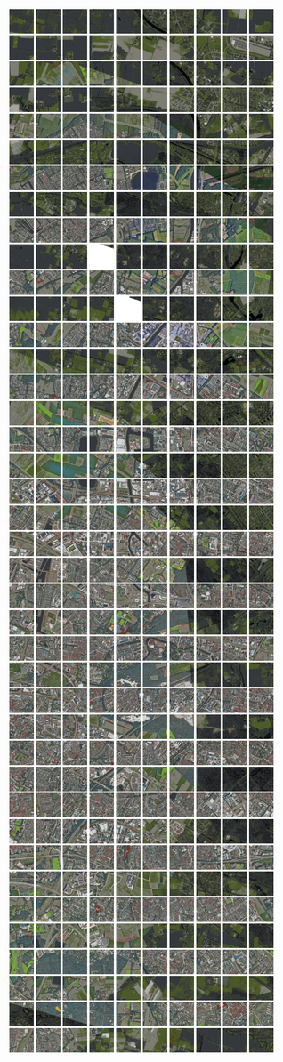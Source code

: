 <html>
<div>
<img src="https://github.com/HakkaTjakka/NL_TILE_MAP/blob/main/18/611/-1037/r.6110.-10370.png" height="44" width="44">
<img src="https://github.com/HakkaTjakka/NL_TILE_MAP/blob/main/18/611/-1037/r.6111.-10370.png" height="44" width="44">
<img src="https://github.com/HakkaTjakka/NL_TILE_MAP/blob/main/18/611/-1037/r.6112.-10370.png" height="44" width="44">
<img src="https://github.com/HakkaTjakka/NL_TILE_MAP/blob/main/18/611/-1037/r.6113.-10370.png" height="44" width="44">
<img src="https://github.com/HakkaTjakka/NL_TILE_MAP/blob/main/18/611/-1037/r.6114.-10370.png" height="44" width="44">
<img src="https://github.com/HakkaTjakka/NL_TILE_MAP/blob/main/18/611/-1037/r.6115.-10370.png" height="44" width="44">
<img src="https://github.com/HakkaTjakka/NL_TILE_MAP/blob/main/18/611/-1037/r.6116.-10370.png" height="44" width="44">
<img src="https://github.com/HakkaTjakka/NL_TILE_MAP/blob/main/18/611/-1037/r.6117.-10370.png" height="44" width="44">
<img src="https://github.com/HakkaTjakka/NL_TILE_MAP/blob/main/18/611/-1037/r.6118.-10370.png" height="44" width="44">
<img src="https://github.com/HakkaTjakka/NL_TILE_MAP/blob/main/18/611/-1037/r.6119.-10370.png" height="44" width="44">
<img src="https://github.com/HakkaTjakka/NL_TILE_MAP/blob/main/18/612/-1037/r.6120.-10370.png" height="44" width="44">
<img src="https://github.com/HakkaTjakka/NL_TILE_MAP/blob/main/18/612/-1037/r.6121.-10370.png" height="44" width="44">
<img src="https://github.com/HakkaTjakka/NL_TILE_MAP/blob/main/18/612/-1037/r.6122.-10370.png" height="44" width="44">
<img src="https://github.com/HakkaTjakka/NL_TILE_MAP/blob/main/18/612/-1037/r.6123.-10370.png" height="44" width="44">
<img src="https://github.com/HakkaTjakka/NL_TILE_MAP/blob/main/18/612/-1037/r.6124.-10370.png" height="44" width="44">
<img src="https://github.com/HakkaTjakka/NL_TILE_MAP/blob/main/18/612/-1037/r.6125.-10370.png" height="44" width="44">
<img src="https://github.com/HakkaTjakka/NL_TILE_MAP/blob/main/18/612/-1037/r.6126.-10370.png" height="44" width="44">
<img src="https://github.com/HakkaTjakka/NL_TILE_MAP/blob/main/18/612/-1037/r.6127.-10370.png" height="44" width="44">
<img src="https://github.com/HakkaTjakka/NL_TILE_MAP/blob/main/18/612/-1037/r.6128.-10370.png" height="44" width="44">
<img src="https://github.com/HakkaTjakka/NL_TILE_MAP/blob/main/18/612/-1037/r.6129.-10370.png" height="44" width="44">
<br>
<img src="https://github.com/HakkaTjakka/NL_TILE_MAP/blob/main/18/611/-1037/r.6110.-10369.png" height="44" width="44">
<img src="https://github.com/HakkaTjakka/NL_TILE_MAP/blob/main/18/611/-1037/r.6111.-10369.png" height="44" width="44">
<img src="https://github.com/HakkaTjakka/NL_TILE_MAP/blob/main/18/611/-1037/r.6112.-10369.png" height="44" width="44">
<img src="https://github.com/HakkaTjakka/NL_TILE_MAP/blob/main/18/611/-1037/r.6113.-10369.png" height="44" width="44">
<img src="https://github.com/HakkaTjakka/NL_TILE_MAP/blob/main/18/611/-1037/r.6114.-10369.png" height="44" width="44">
<img src="https://github.com/HakkaTjakka/NL_TILE_MAP/blob/main/18/611/-1037/r.6115.-10369.png" height="44" width="44">
<img src="https://github.com/HakkaTjakka/NL_TILE_MAP/blob/main/18/611/-1037/r.6116.-10369.png" height="44" width="44">
<img src="https://github.com/HakkaTjakka/NL_TILE_MAP/blob/main/18/611/-1037/r.6117.-10369.png" height="44" width="44">
<img src="https://github.com/HakkaTjakka/NL_TILE_MAP/blob/main/18/611/-1037/r.6118.-10369.png" height="44" width="44">
<img src="https://github.com/HakkaTjakka/NL_TILE_MAP/blob/main/18/611/-1037/r.6119.-10369.png" height="44" width="44">
<img src="https://github.com/HakkaTjakka/NL_TILE_MAP/blob/main/18/612/-1037/r.6120.-10369.png" height="44" width="44">
<img src="https://github.com/HakkaTjakka/NL_TILE_MAP/blob/main/18/612/-1037/r.6121.-10369.png" height="44" width="44">
<img src="https://github.com/HakkaTjakka/NL_TILE_MAP/blob/main/18/612/-1037/r.6122.-10369.png" height="44" width="44">
<img src="https://github.com/HakkaTjakka/NL_TILE_MAP/blob/main/18/612/-1037/r.6123.-10369.png" height="44" width="44">
<img src="https://github.com/HakkaTjakka/NL_TILE_MAP/blob/main/18/612/-1037/r.6124.-10369.png" height="44" width="44">
<img src="https://github.com/HakkaTjakka/NL_TILE_MAP/blob/main/18/612/-1037/r.6125.-10369.png" height="44" width="44">
<img src="https://github.com/HakkaTjakka/NL_TILE_MAP/blob/main/18/612/-1037/r.6126.-10369.png" height="44" width="44">
<img src="https://github.com/HakkaTjakka/NL_TILE_MAP/blob/main/18/612/-1037/r.6127.-10369.png" height="44" width="44">
<img src="https://github.com/HakkaTjakka/NL_TILE_MAP/blob/main/18/612/-1037/r.6128.-10369.png" height="44" width="44">
<img src="https://github.com/HakkaTjakka/NL_TILE_MAP/blob/main/18/612/-1037/r.6129.-10369.png" height="44" width="44">
<br>
<img src="https://github.com/HakkaTjakka/NL_TILE_MAP/blob/main/18/611/-1037/r.6110.-10368.png" height="44" width="44">
<img src="https://github.com/HakkaTjakka/NL_TILE_MAP/blob/main/18/611/-1037/r.6111.-10368.png" height="44" width="44">
<img src="https://github.com/HakkaTjakka/NL_TILE_MAP/blob/main/18/611/-1037/r.6112.-10368.png" height="44" width="44">
<img src="https://github.com/HakkaTjakka/NL_TILE_MAP/blob/main/18/611/-1037/r.6113.-10368.png" height="44" width="44">
<img src="https://github.com/HakkaTjakka/NL_TILE_MAP/blob/main/18/611/-1037/r.6114.-10368.png" height="44" width="44">
<img src="https://github.com/HakkaTjakka/NL_TILE_MAP/blob/main/18/611/-1037/r.6115.-10368.png" height="44" width="44">
<img src="https://github.com/HakkaTjakka/NL_TILE_MAP/blob/main/18/611/-1037/r.6116.-10368.png" height="44" width="44">
<img src="https://github.com/HakkaTjakka/NL_TILE_MAP/blob/main/18/611/-1037/r.6117.-10368.png" height="44" width="44">
<img src="https://github.com/HakkaTjakka/NL_TILE_MAP/blob/main/18/611/-1037/r.6118.-10368.png" height="44" width="44">
<img src="https://github.com/HakkaTjakka/NL_TILE_MAP/blob/main/18/611/-1037/r.6119.-10368.png" height="44" width="44">
<img src="https://github.com/HakkaTjakka/NL_TILE_MAP/blob/main/18/612/-1037/r.6120.-10368.png" height="44" width="44">
<img src="https://github.com/HakkaTjakka/NL_TILE_MAP/blob/main/18/612/-1037/r.6121.-10368.png" height="44" width="44">
<img src="https://github.com/HakkaTjakka/NL_TILE_MAP/blob/main/18/612/-1037/r.6122.-10368.png" height="44" width="44">
<img src="https://github.com/HakkaTjakka/NL_TILE_MAP/blob/main/18/612/-1037/r.6123.-10368.png" height="44" width="44">
<img src="https://github.com/HakkaTjakka/NL_TILE_MAP/blob/main/18/612/-1037/r.6124.-10368.png" height="44" width="44">
<img src="https://github.com/HakkaTjakka/NL_TILE_MAP/blob/main/18/612/-1037/r.6125.-10368.png" height="44" width="44">
<img src="https://github.com/HakkaTjakka/NL_TILE_MAP/blob/main/18/612/-1037/r.6126.-10368.png" height="44" width="44">
<img src="https://github.com/HakkaTjakka/NL_TILE_MAP/blob/main/18/612/-1037/r.6127.-10368.png" height="44" width="44">
<img src="https://github.com/HakkaTjakka/NL_TILE_MAP/blob/main/18/612/-1037/r.6128.-10368.png" height="44" width="44">
<img src="https://github.com/HakkaTjakka/NL_TILE_MAP/blob/main/18/612/-1037/r.6129.-10368.png" height="44" width="44">
<br>
<img src="https://github.com/HakkaTjakka/NL_TILE_MAP/blob/main/18/611/-1037/r.6110.-10367.png" height="44" width="44">
<img src="https://github.com/HakkaTjakka/NL_TILE_MAP/blob/main/18/611/-1037/r.6111.-10367.png" height="44" width="44">
<img src="https://github.com/HakkaTjakka/NL_TILE_MAP/blob/main/18/611/-1037/r.6112.-10367.png" height="44" width="44">
<img src="https://github.com/HakkaTjakka/NL_TILE_MAP/blob/main/18/611/-1037/r.6113.-10367.png" height="44" width="44">
<img src="https://github.com/HakkaTjakka/NL_TILE_MAP/blob/main/18/611/-1037/r.6114.-10367.png" height="44" width="44">
<img src="https://github.com/HakkaTjakka/NL_TILE_MAP/blob/main/18/611/-1037/r.6115.-10367.png" height="44" width="44">
<img src="https://github.com/HakkaTjakka/NL_TILE_MAP/blob/main/18/611/-1037/r.6116.-10367.png" height="44" width="44">
<img src="https://github.com/HakkaTjakka/NL_TILE_MAP/blob/main/18/611/-1037/r.6117.-10367.png" height="44" width="44">
<img src="https://github.com/HakkaTjakka/NL_TILE_MAP/blob/main/18/611/-1037/r.6118.-10367.png" height="44" width="44">
<img src="https://github.com/HakkaTjakka/NL_TILE_MAP/blob/main/18/611/-1037/r.6119.-10367.png" height="44" width="44">
<img src="https://github.com/HakkaTjakka/NL_TILE_MAP/blob/main/18/612/-1037/r.6120.-10367.png" height="44" width="44">
<img src="https://github.com/HakkaTjakka/NL_TILE_MAP/blob/main/18/612/-1037/r.6121.-10367.png" height="44" width="44">
<img src="https://github.com/HakkaTjakka/NL_TILE_MAP/blob/main/18/612/-1037/r.6122.-10367.png" height="44" width="44">
<img src="https://github.com/HakkaTjakka/NL_TILE_MAP/blob/main/18/612/-1037/r.6123.-10367.png" height="44" width="44">
<img src="https://github.com/HakkaTjakka/NL_TILE_MAP/blob/main/18/612/-1037/r.6124.-10367.png" height="44" width="44">
<img src="https://github.com/HakkaTjakka/NL_TILE_MAP/blob/main/18/612/-1037/r.6125.-10367.png" height="44" width="44">
<img src="https://github.com/HakkaTjakka/NL_TILE_MAP/blob/main/18/612/-1037/r.6126.-10367.png" height="44" width="44">
<img src="https://github.com/HakkaTjakka/NL_TILE_MAP/blob/main/18/612/-1037/r.6127.-10367.png" height="44" width="44">
<img src="https://github.com/HakkaTjakka/NL_TILE_MAP/blob/main/18/612/-1037/r.6128.-10367.png" height="44" width="44">
<img src="https://github.com/HakkaTjakka/NL_TILE_MAP/blob/main/18/612/-1037/r.6129.-10367.png" height="44" width="44">
<br>
<img src="https://github.com/HakkaTjakka/NL_TILE_MAP/blob/main/18/611/-1037/r.6110.-10366.png" height="44" width="44">
<img src="https://github.com/HakkaTjakka/NL_TILE_MAP/blob/main/18/611/-1037/r.6111.-10366.png" height="44" width="44">
<img src="https://github.com/HakkaTjakka/NL_TILE_MAP/blob/main/18/611/-1037/r.6112.-10366.png" height="44" width="44">
<img src="https://github.com/HakkaTjakka/NL_TILE_MAP/blob/main/18/611/-1037/r.6113.-10366.png" height="44" width="44">
<img src="https://github.com/HakkaTjakka/NL_TILE_MAP/blob/main/18/611/-1037/r.6114.-10366.png" height="44" width="44">
<img src="https://github.com/HakkaTjakka/NL_TILE_MAP/blob/main/18/611/-1037/r.6115.-10366.png" height="44" width="44">
<img src="https://github.com/HakkaTjakka/NL_TILE_MAP/blob/main/18/611/-1037/r.6116.-10366.png" height="44" width="44">
<img src="https://github.com/HakkaTjakka/NL_TILE_MAP/blob/main/18/611/-1037/r.6117.-10366.png" height="44" width="44">
<img src="https://github.com/HakkaTjakka/NL_TILE_MAP/blob/main/18/611/-1037/r.6118.-10366.png" height="44" width="44">
<img src="https://github.com/HakkaTjakka/NL_TILE_MAP/blob/main/18/611/-1037/r.6119.-10366.png" height="44" width="44">
<img src="https://github.com/HakkaTjakka/NL_TILE_MAP/blob/main/18/612/-1037/r.6120.-10366.png" height="44" width="44">
<img src="https://github.com/HakkaTjakka/NL_TILE_MAP/blob/main/18/612/-1037/r.6121.-10366.png" height="44" width="44">
<img src="https://github.com/HakkaTjakka/NL_TILE_MAP/blob/main/18/612/-1037/r.6122.-10366.png" height="44" width="44">
<img src="https://github.com/HakkaTjakka/NL_TILE_MAP/blob/main/18/612/-1037/r.6123.-10366.png" height="44" width="44">
<img src="https://github.com/HakkaTjakka/NL_TILE_MAP/blob/main/18/612/-1037/r.6124.-10366.png" height="44" width="44">
<img src="https://github.com/HakkaTjakka/NL_TILE_MAP/blob/main/18/612/-1037/r.6125.-10366.png" height="44" width="44">
<img src="https://github.com/HakkaTjakka/NL_TILE_MAP/blob/main/18/612/-1037/r.6126.-10366.png" height="44" width="44">
<img src="https://github.com/HakkaTjakka/NL_TILE_MAP/blob/main/18/612/-1037/r.6127.-10366.png" height="44" width="44">
<img src="https://github.com/HakkaTjakka/NL_TILE_MAP/blob/main/18/612/-1037/r.6128.-10366.png" height="44" width="44">
<img src="https://github.com/HakkaTjakka/NL_TILE_MAP/blob/main/18/612/-1037/r.6129.-10366.png" height="44" width="44">
<br>
<img src="https://github.com/HakkaTjakka/NL_TILE_MAP/blob/main/18/611/-1037/r.6110.-10365.png" height="44" width="44">
<img src="https://github.com/HakkaTjakka/NL_TILE_MAP/blob/main/18/611/-1037/r.6111.-10365.png" height="44" width="44">
<img src="https://github.com/HakkaTjakka/NL_TILE_MAP/blob/main/18/611/-1037/r.6112.-10365.png" height="44" width="44">
<img src="https://github.com/HakkaTjakka/NL_TILE_MAP/blob/main/18/611/-1037/r.6113.-10365.png" height="44" width="44">
<img src="https://github.com/HakkaTjakka/NL_TILE_MAP/blob/main/18/611/-1037/r.6114.-10365.png" height="44" width="44">
<img src="https://github.com/HakkaTjakka/NL_TILE_MAP/blob/main/18/611/-1037/r.6115.-10365.png" height="44" width="44">
<img src="https://github.com/HakkaTjakka/NL_TILE_MAP/blob/main/18/611/-1037/r.6116.-10365.png" height="44" width="44">
<img src="https://github.com/HakkaTjakka/NL_TILE_MAP/blob/main/18/611/-1037/r.6117.-10365.png" height="44" width="44">
<img src="https://github.com/HakkaTjakka/NL_TILE_MAP/blob/main/18/611/-1037/r.6118.-10365.png" height="44" width="44">
<img src="https://github.com/HakkaTjakka/NL_TILE_MAP/blob/main/18/611/-1037/r.6119.-10365.png" height="44" width="44">
<img src="https://github.com/HakkaTjakka/NL_TILE_MAP/blob/main/18/612/-1037/r.6120.-10365.png" height="44" width="44">
<img src="https://github.com/HakkaTjakka/NL_TILE_MAP/blob/main/18/612/-1037/r.6121.-10365.png" height="44" width="44">
<img src="https://github.com/HakkaTjakka/NL_TILE_MAP/blob/main/18/612/-1037/r.6122.-10365.png" height="44" width="44">
<img src="https://github.com/HakkaTjakka/NL_TILE_MAP/blob/main/18/612/-1037/r.6123.-10365.png" height="44" width="44">
<img src="https://github.com/HakkaTjakka/NL_TILE_MAP/blob/main/18/612/-1037/r.6124.-10365.png" height="44" width="44">
<img src="https://github.com/HakkaTjakka/NL_TILE_MAP/blob/main/18/612/-1037/r.6125.-10365.png" height="44" width="44">
<img src="https://github.com/HakkaTjakka/NL_TILE_MAP/blob/main/18/612/-1037/r.6126.-10365.png" height="44" width="44">
<img src="https://github.com/HakkaTjakka/NL_TILE_MAP/blob/main/18/612/-1037/r.6127.-10365.png" height="44" width="44">
<img src="https://github.com/HakkaTjakka/NL_TILE_MAP/blob/main/18/612/-1037/r.6128.-10365.png" height="44" width="44">
<img src="https://github.com/HakkaTjakka/NL_TILE_MAP/blob/main/18/612/-1037/r.6129.-10365.png" height="44" width="44">
<br>
<img src="https://github.com/HakkaTjakka/NL_TILE_MAP/blob/main/18/611/-1037/r.6110.-10364.png" height="44" width="44">
<img src="https://github.com/HakkaTjakka/NL_TILE_MAP/blob/main/18/611/-1037/r.6111.-10364.png" height="44" width="44">
<img src="https://github.com/HakkaTjakka/NL_TILE_MAP/blob/main/18/611/-1037/r.6112.-10364.png" height="44" width="44">
<img src="https://github.com/HakkaTjakka/NL_TILE_MAP/blob/main/18/611/-1037/r.6113.-10364.png" height="44" width="44">
<img src="https://github.com/HakkaTjakka/NL_TILE_MAP/blob/main/18/611/-1037/r.6114.-10364.png" height="44" width="44">
<img src="https://github.com/HakkaTjakka/NL_TILE_MAP/blob/main/18/611/-1037/r.6115.-10364.png" height="44" width="44">
<img src="https://github.com/HakkaTjakka/NL_TILE_MAP/blob/main/18/611/-1037/r.6116.-10364.png" height="44" width="44">
<img src="https://github.com/HakkaTjakka/NL_TILE_MAP/blob/main/18/611/-1037/r.6117.-10364.png" height="44" width="44">
<img src="https://github.com/HakkaTjakka/NL_TILE_MAP/blob/main/18/611/-1037/r.6118.-10364.png" height="44" width="44">
<img src="https://github.com/HakkaTjakka/NL_TILE_MAP/blob/main/18/611/-1037/r.6119.-10364.png" height="44" width="44">
<img src="https://github.com/HakkaTjakka/NL_TILE_MAP/blob/main/18/612/-1037/r.6120.-10364.png" height="44" width="44">
<img src="https://github.com/HakkaTjakka/NL_TILE_MAP/blob/main/18/612/-1037/r.6121.-10364.png" height="44" width="44">
<img src="https://github.com/HakkaTjakka/NL_TILE_MAP/blob/main/18/612/-1037/r.6122.-10364.png" height="44" width="44">
<img src="https://github.com/HakkaTjakka/NL_TILE_MAP/blob/main/18/612/-1037/r.6123.-10364.png" height="44" width="44">
<img src="https://github.com/HakkaTjakka/NL_TILE_MAP/blob/main/18/612/-1037/r.6124.-10364.png" height="44" width="44">
<img src="https://github.com/HakkaTjakka/NL_TILE_MAP/blob/main/18/612/-1037/r.6125.-10364.png" height="44" width="44">
<img src="https://github.com/HakkaTjakka/NL_TILE_MAP/blob/main/18/612/-1037/r.6126.-10364.png" height="44" width="44">
<img src="https://github.com/HakkaTjakka/NL_TILE_MAP/blob/main/18/612/-1037/r.6127.-10364.png" height="44" width="44">
<img src="https://github.com/HakkaTjakka/NL_TILE_MAP/blob/main/18/612/-1037/r.6128.-10364.png" height="44" width="44">
<img src="https://github.com/HakkaTjakka/NL_TILE_MAP/blob/main/18/612/-1037/r.6129.-10364.png" height="44" width="44">
<br>
<img src="https://github.com/HakkaTjakka/NL_TILE_MAP/blob/main/18/611/-1037/r.6110.-10363.png" height="44" width="44">
<img src="https://github.com/HakkaTjakka/NL_TILE_MAP/blob/main/18/611/-1037/r.6111.-10363.png" height="44" width="44">
<img src="https://github.com/HakkaTjakka/NL_TILE_MAP/blob/main/18/611/-1037/r.6112.-10363.png" height="44" width="44">
<img src="https://github.com/HakkaTjakka/NL_TILE_MAP/blob/main/18/611/-1037/r.6113.-10363.png" height="44" width="44">
<img src="https://github.com/HakkaTjakka/NL_TILE_MAP/blob/main/18/611/-1037/r.6114.-10363.png" height="44" width="44">
<img src="https://github.com/HakkaTjakka/NL_TILE_MAP/blob/main/18/611/-1037/r.6115.-10363.png" height="44" width="44">
<img src="https://github.com/HakkaTjakka/NL_TILE_MAP/blob/main/18/611/-1037/r.6116.-10363.png" height="44" width="44">
<img src="https://github.com/HakkaTjakka/NL_TILE_MAP/blob/main/18/611/-1037/r.6117.-10363.png" height="44" width="44">
<img src="https://github.com/HakkaTjakka/NL_TILE_MAP/blob/main/18/611/-1037/r.6118.-10363.png" height="44" width="44">
<img src="https://github.com/HakkaTjakka/NL_TILE_MAP/blob/main/18/611/-1037/r.6119.-10363.png" height="44" width="44">
<img src="https://github.com/HakkaTjakka/NL_TILE_MAP/blob/main/18/612/-1037/r.6120.-10363.png" height="44" width="44">
<img src="https://github.com/HakkaTjakka/NL_TILE_MAP/blob/main/18/612/-1037/r.6121.-10363.png" height="44" width="44">
<img src="https://github.com/HakkaTjakka/NL_TILE_MAP/blob/main/18/612/-1037/r.6122.-10363.png" height="44" width="44">
<img src="https://github.com/HakkaTjakka/NL_TILE_MAP/blob/main/18/612/-1037/r.6123.-10363.png" height="44" width="44">
<img src="https://github.com/HakkaTjakka/NL_TILE_MAP/blob/main/18/612/-1037/r.6124.-10363.png" height="44" width="44">
<img src="https://github.com/HakkaTjakka/NL_TILE_MAP/blob/main/18/612/-1037/r.6125.-10363.png" height="44" width="44">
<img src="https://github.com/HakkaTjakka/NL_TILE_MAP/blob/main/18/612/-1037/r.6126.-10363.png" height="44" width="44">
<img src="https://github.com/HakkaTjakka/NL_TILE_MAP/blob/main/18/612/-1037/r.6127.-10363.png" height="44" width="44">
<img src="https://github.com/HakkaTjakka/NL_TILE_MAP/blob/main/18/612/-1037/r.6128.-10363.png" height="44" width="44">
<img src="https://github.com/HakkaTjakka/NL_TILE_MAP/blob/main/18/612/-1037/r.6129.-10363.png" height="44" width="44">
<br>
<img src="https://github.com/HakkaTjakka/NL_TILE_MAP/blob/main/18/611/-1037/r.6110.-10362.png" height="44" width="44">
<img src="https://github.com/HakkaTjakka/NL_TILE_MAP/blob/main/18/611/-1037/r.6111.-10362.png" height="44" width="44">
<img src="https://github.com/HakkaTjakka/NL_TILE_MAP/blob/main/18/611/-1037/r.6112.-10362.png" height="44" width="44">
<img src="https://github.com/HakkaTjakka/NL_TILE_MAP/blob/main/18/611/-1037/r.6113.-10362.png" height="44" width="44">
<img src="https://github.com/HakkaTjakka/NL_TILE_MAP/blob/main/18/611/-1037/r.6114.-10362.png" height="44" width="44">
<img src="https://github.com/HakkaTjakka/NL_TILE_MAP/blob/main/18/611/-1037/r.6115.-10362.png" height="44" width="44">
<img src="https://github.com/HakkaTjakka/NL_TILE_MAP/blob/main/18/611/-1037/r.6116.-10362.png" height="44" width="44">
<img src="https://github.com/HakkaTjakka/NL_TILE_MAP/blob/main/18/611/-1037/r.6117.-10362.png" height="44" width="44">
<img src="https://github.com/HakkaTjakka/NL_TILE_MAP/blob/main/18/611/-1037/r.6118.-10362.png" height="44" width="44">
<img src="https://github.com/HakkaTjakka/NL_TILE_MAP/blob/main/18/611/-1037/r.6119.-10362.png" height="44" width="44">
<img src="https://github.com/HakkaTjakka/NL_TILE_MAP/blob/main/18/612/-1037/r.6120.-10362.png" height="44" width="44">
<img src="https://github.com/HakkaTjakka/NL_TILE_MAP/blob/main/18/612/-1037/r.6121.-10362.png" height="44" width="44">
<img src="https://github.com/HakkaTjakka/NL_TILE_MAP/blob/main/18/612/-1037/r.6122.-10362.png" height="44" width="44">
<img src="https://github.com/HakkaTjakka/NL_TILE_MAP/blob/main/18/612/-1037/r.6123.-10362.png" height="44" width="44">
<img src="https://github.com/HakkaTjakka/NL_TILE_MAP/blob/main/18/612/-1037/r.6124.-10362.png" height="44" width="44">
<img src="https://github.com/HakkaTjakka/NL_TILE_MAP/blob/main/18/612/-1037/r.6125.-10362.png" height="44" width="44">
<img src="https://github.com/HakkaTjakka/NL_TILE_MAP/blob/main/18/612/-1037/r.6126.-10362.png" height="44" width="44">
<img src="https://github.com/HakkaTjakka/NL_TILE_MAP/blob/main/18/612/-1037/r.6127.-10362.png" height="44" width="44">
<img src="https://github.com/HakkaTjakka/NL_TILE_MAP/blob/main/18/612/-1037/r.6128.-10362.png" height="44" width="44">
<img src="https://github.com/HakkaTjakka/NL_TILE_MAP/blob/main/18/612/-1037/r.6129.-10362.png" height="44" width="44">
<br>
<img src="https://github.com/HakkaTjakka/NL_TILE_MAP/blob/main/18/611/-1037/r.6110.-10361.png" height="44" width="44">
<img src="https://github.com/HakkaTjakka/NL_TILE_MAP/blob/main/18/611/-1037/r.6111.-10361.png" height="44" width="44">
<img src="https://github.com/HakkaTjakka/NL_TILE_MAP/blob/main/18/611/-1037/r.6112.-10361.png" height="44" width="44">
<img src="https://github.com/HakkaTjakka/NL_TILE_MAP/blob/main/18/611/-1037/r.6113.-10361.png" height="44" width="44">
<img src="https://github.com/HakkaTjakka/NL_TILE_MAP/blob/main/18/611/-1037/r.6114.-10361.png" height="44" width="44">
<img src="https://github.com/HakkaTjakka/NL_TILE_MAP/blob/main/18/611/-1037/r.6115.-10361.png" height="44" width="44">
<img src="https://github.com/HakkaTjakka/NL_TILE_MAP/blob/main/18/611/-1037/r.6116.-10361.png" height="44" width="44">
<img src="https://github.com/HakkaTjakka/NL_TILE_MAP/blob/main/18/611/-1037/r.6117.-10361.png" height="44" width="44">
<img src="https://github.com/HakkaTjakka/NL_TILE_MAP/blob/main/18/611/-1037/r.6118.-10361.png" height="44" width="44">
<img src="https://github.com/HakkaTjakka/NL_TILE_MAP/blob/main/18/611/-1037/r.6119.-10361.png" height="44" width="44">
<img src="https://github.com/HakkaTjakka/NL_TILE_MAP/blob/main/18/612/-1037/r.6120.-10361.png" height="44" width="44">
<img src="https://github.com/HakkaTjakka/NL_TILE_MAP/blob/main/18/612/-1037/r.6121.-10361.png" height="44" width="44">
<img src="https://github.com/HakkaTjakka/NL_TILE_MAP/blob/main/18/612/-1037/r.6122.-10361.png" height="44" width="44">
<img src="https://github.com/HakkaTjakka/NL_TILE_MAP/blob/main/18/612/-1037/r.6123.-10361.png" height="44" width="44">
<img src="https://github.com/HakkaTjakka/NL_TILE_MAP/blob/main/18/612/-1037/r.6124.-10361.png" height="44" width="44">
<img src="https://github.com/HakkaTjakka/NL_TILE_MAP/blob/main/18/612/-1037/r.6125.-10361.png" height="44" width="44">
<img src="https://github.com/HakkaTjakka/NL_TILE_MAP/blob/main/18/612/-1037/r.6126.-10361.png" height="44" width="44">
<img src="https://github.com/HakkaTjakka/NL_TILE_MAP/blob/main/18/612/-1037/r.6127.-10361.png" height="44" width="44">
<img src="https://github.com/HakkaTjakka/NL_TILE_MAP/blob/main/18/612/-1037/r.6128.-10361.png" height="44" width="44">
<img src="https://github.com/HakkaTjakka/NL_TILE_MAP/blob/main/18/612/-1037/r.6129.-10361.png" height="44" width="44">
<br>
<img src="https://github.com/HakkaTjakka/NL_TILE_MAP/blob/main/18/611/-1036/r.6110.-10360.png" height="44" width="44">
<img src="https://github.com/HakkaTjakka/NL_TILE_MAP/blob/main/18/611/-1036/r.6111.-10360.png" height="44" width="44">
<img src="https://github.com/HakkaTjakka/NL_TILE_MAP/blob/main/18/611/-1036/r.6112.-10360.png" height="44" width="44">
<img src="https://github.com/HakkaTjakka/NL_TILE_MAP/blob/main/18/611/-1036/r.6113.-10360.png" height="44" width="44">
<img src="https://github.com/HakkaTjakka/NL_TILE_MAP/blob/main/18/611/-1036/r.6114.-10360.png" height="44" width="44">
<img src="https://github.com/HakkaTjakka/NL_TILE_MAP/blob/main/18/611/-1036/r.6115.-10360.png" height="44" width="44">
<img src="https://github.com/HakkaTjakka/NL_TILE_MAP/blob/main/18/611/-1036/r.6116.-10360.png" height="44" width="44">
<img src="https://github.com/HakkaTjakka/NL_TILE_MAP/blob/main/18/611/-1036/r.6117.-10360.png" height="44" width="44">
<img src="https://github.com/HakkaTjakka/NL_TILE_MAP/blob/main/18/611/-1036/r.6118.-10360.png" height="44" width="44">
<img src="https://github.com/HakkaTjakka/NL_TILE_MAP/blob/main/18/611/-1036/r.6119.-10360.png" height="44" width="44">
<img src="https://github.com/HakkaTjakka/NL_TILE_MAP/blob/main/18/612/-1036/r.6120.-10360.png" height="44" width="44">
<img src="https://github.com/HakkaTjakka/NL_TILE_MAP/blob/main/18/612/-1036/r.6121.-10360.png" height="44" width="44">
<img src="https://github.com/HakkaTjakka/NL_TILE_MAP/blob/main/18/612/-1036/r.6122.-10360.png" height="44" width="44">
<img src="https://github.com/HakkaTjakka/NL_TILE_MAP/blob/main/18/612/-1036/r.6123.-10360.png" height="44" width="44">
<img src="https://github.com/HakkaTjakka/NL_TILE_MAP/blob/main/18/612/-1036/r.6124.-10360.png" height="44" width="44">
<img src="https://github.com/HakkaTjakka/NL_TILE_MAP/blob/main/18/612/-1036/r.6125.-10360.png" height="44" width="44">
<img src="https://github.com/HakkaTjakka/NL_TILE_MAP/blob/main/18/612/-1036/r.6126.-10360.png" height="44" width="44">
<img src="https://github.com/HakkaTjakka/NL_TILE_MAP/blob/main/18/612/-1036/r.6127.-10360.png" height="44" width="44">
<img src="https://github.com/HakkaTjakka/NL_TILE_MAP/blob/main/18/612/-1036/r.6128.-10360.png" height="44" width="44">
<img src="https://github.com/HakkaTjakka/NL_TILE_MAP/blob/main/18/612/-1036/r.6129.-10360.png" height="44" width="44">
<br>
<img src="https://github.com/HakkaTjakka/NL_TILE_MAP/blob/main/18/611/-1036/r.6110.-10359.png" height="44" width="44">
<img src="https://github.com/HakkaTjakka/NL_TILE_MAP/blob/main/18/611/-1036/r.6111.-10359.png" height="44" width="44">
<img src="https://github.com/HakkaTjakka/NL_TILE_MAP/blob/main/18/611/-1036/r.6112.-10359.png" height="44" width="44">
<img src="https://github.com/HakkaTjakka/NL_TILE_MAP/blob/main/18/611/-1036/r.6113.-10359.png" height="44" width="44">
<img src="https://github.com/HakkaTjakka/NL_TILE_MAP/blob/main/18/611/-1036/r.6114.-10359.png" height="44" width="44">
<img src="https://github.com/HakkaTjakka/NL_TILE_MAP/blob/main/18/611/-1036/r.6115.-10359.png" height="44" width="44">
<img src="https://github.com/HakkaTjakka/NL_TILE_MAP/blob/main/18/611/-1036/r.6116.-10359.png" height="44" width="44">
<img src="https://github.com/HakkaTjakka/NL_TILE_MAP/blob/main/18/611/-1036/r.6117.-10359.png" height="44" width="44">
<img src="https://github.com/HakkaTjakka/NL_TILE_MAP/blob/main/18/611/-1036/r.6118.-10359.png" height="44" width="44">
<img src="https://github.com/HakkaTjakka/NL_TILE_MAP/blob/main/18/611/-1036/r.6119.-10359.png" height="44" width="44">
<img src="https://github.com/HakkaTjakka/NL_TILE_MAP/blob/main/18/612/-1036/r.6120.-10359.png" height="44" width="44">
<img src="https://github.com/HakkaTjakka/NL_TILE_MAP/blob/main/18/612/-1036/r.6121.-10359.png" height="44" width="44">
<img src="https://github.com/HakkaTjakka/NL_TILE_MAP/blob/main/18/612/-1036/r.6122.-10359.png" height="44" width="44">
<img src="https://github.com/HakkaTjakka/NL_TILE_MAP/blob/main/18/612/-1036/r.6123.-10359.png" height="44" width="44">
<img src="https://github.com/HakkaTjakka/NL_TILE_MAP/blob/main/18/612/-1036/r.6124.-10359.png" height="44" width="44">
<img src="https://github.com/HakkaTjakka/NL_TILE_MAP/blob/main/18/612/-1036/r.6125.-10359.png" height="44" width="44">
<img src="https://github.com/HakkaTjakka/NL_TILE_MAP/blob/main/18/612/-1036/r.6126.-10359.png" height="44" width="44">
<img src="https://github.com/HakkaTjakka/NL_TILE_MAP/blob/main/18/612/-1036/r.6127.-10359.png" height="44" width="44">
<img src="https://github.com/HakkaTjakka/NL_TILE_MAP/blob/main/18/612/-1036/r.6128.-10359.png" height="44" width="44">
<img src="https://github.com/HakkaTjakka/NL_TILE_MAP/blob/main/18/612/-1036/r.6129.-10359.png" height="44" width="44">
<br>
<img src="https://github.com/HakkaTjakka/NL_TILE_MAP/blob/main/18/611/-1036/r.6110.-10358.png" height="44" width="44">
<img src="https://github.com/HakkaTjakka/NL_TILE_MAP/blob/main/18/611/-1036/r.6111.-10358.png" height="44" width="44">
<img src="https://github.com/HakkaTjakka/NL_TILE_MAP/blob/main/18/611/-1036/r.6112.-10358.png" height="44" width="44">
<img src="https://github.com/HakkaTjakka/NL_TILE_MAP/blob/main/18/611/-1036/r.6113.-10358.png" height="44" width="44">
<img src="https://github.com/HakkaTjakka/NL_TILE_MAP/blob/main/18/611/-1036/r.6114.-10358.png" height="44" width="44">
<img src="https://github.com/HakkaTjakka/NL_TILE_MAP/blob/main/18/611/-1036/r.6115.-10358.png" height="44" width="44">
<img src="https://github.com/HakkaTjakka/NL_TILE_MAP/blob/main/18/611/-1036/r.6116.-10358.png" height="44" width="44">
<img src="https://github.com/HakkaTjakka/NL_TILE_MAP/blob/main/18/611/-1036/r.6117.-10358.png" height="44" width="44">
<img src="https://github.com/HakkaTjakka/NL_TILE_MAP/blob/main/18/611/-1036/r.6118.-10358.png" height="44" width="44">
<img src="https://github.com/HakkaTjakka/NL_TILE_MAP/blob/main/18/611/-1036/r.6119.-10358.png" height="44" width="44">
<img src="https://github.com/HakkaTjakka/NL_TILE_MAP/blob/main/18/612/-1036/r.6120.-10358.png" height="44" width="44">
<img src="https://github.com/HakkaTjakka/NL_TILE_MAP/blob/main/18/612/-1036/r.6121.-10358.png" height="44" width="44">
<img src="https://github.com/HakkaTjakka/NL_TILE_MAP/blob/main/18/612/-1036/r.6122.-10358.png" height="44" width="44">
<img src="https://github.com/HakkaTjakka/NL_TILE_MAP/blob/main/18/612/-1036/r.6123.-10358.png" height="44" width="44">
<img src="https://github.com/HakkaTjakka/NL_TILE_MAP/blob/main/18/612/-1036/r.6124.-10358.png" height="44" width="44">
<img src="https://github.com/HakkaTjakka/NL_TILE_MAP/blob/main/18/612/-1036/r.6125.-10358.png" height="44" width="44">
<img src="https://github.com/HakkaTjakka/NL_TILE_MAP/blob/main/18/612/-1036/r.6126.-10358.png" height="44" width="44">
<img src="https://github.com/HakkaTjakka/NL_TILE_MAP/blob/main/18/612/-1036/r.6127.-10358.png" height="44" width="44">
<img src="https://github.com/HakkaTjakka/NL_TILE_MAP/blob/main/18/612/-1036/r.6128.-10358.png" height="44" width="44">
<img src="https://github.com/HakkaTjakka/NL_TILE_MAP/blob/main/18/612/-1036/r.6129.-10358.png" height="44" width="44">
<br>
<img src="https://github.com/HakkaTjakka/NL_TILE_MAP/blob/main/18/611/-1036/r.6110.-10357.png" height="44" width="44">
<img src="https://github.com/HakkaTjakka/NL_TILE_MAP/blob/main/18/611/-1036/r.6111.-10357.png" height="44" width="44">
<img src="https://github.com/HakkaTjakka/NL_TILE_MAP/blob/main/18/611/-1036/r.6112.-10357.png" height="44" width="44">
<img src="https://github.com/HakkaTjakka/NL_TILE_MAP/blob/main/18/611/-1036/r.6113.-10357.png" height="44" width="44">
<img src="https://github.com/HakkaTjakka/NL_TILE_MAP/blob/main/18/611/-1036/r.6114.-10357.png" height="44" width="44">
<img src="https://github.com/HakkaTjakka/NL_TILE_MAP/blob/main/18/611/-1036/r.6115.-10357.png" height="44" width="44">
<img src="https://github.com/HakkaTjakka/NL_TILE_MAP/blob/main/18/611/-1036/r.6116.-10357.png" height="44" width="44">
<img src="https://github.com/HakkaTjakka/NL_TILE_MAP/blob/main/18/611/-1036/r.6117.-10357.png" height="44" width="44">
<img src="https://github.com/HakkaTjakka/NL_TILE_MAP/blob/main/18/611/-1036/r.6118.-10357.png" height="44" width="44">
<img src="https://github.com/HakkaTjakka/NL_TILE_MAP/blob/main/18/611/-1036/r.6119.-10357.png" height="44" width="44">
<img src="https://github.com/HakkaTjakka/NL_TILE_MAP/blob/main/18/612/-1036/r.6120.-10357.png" height="44" width="44">
<img src="https://github.com/HakkaTjakka/NL_TILE_MAP/blob/main/18/612/-1036/r.6121.-10357.png" height="44" width="44">
<img src="https://github.com/HakkaTjakka/NL_TILE_MAP/blob/main/18/612/-1036/r.6122.-10357.png" height="44" width="44">
<img src="https://github.com/HakkaTjakka/NL_TILE_MAP/blob/main/18/612/-1036/r.6123.-10357.png" height="44" width="44">
<img src="https://github.com/HakkaTjakka/NL_TILE_MAP/blob/main/18/612/-1036/r.6124.-10357.png" height="44" width="44">
<img src="https://github.com/HakkaTjakka/NL_TILE_MAP/blob/main/18/612/-1036/r.6125.-10357.png" height="44" width="44">
<img src="https://github.com/HakkaTjakka/NL_TILE_MAP/blob/main/18/612/-1036/r.6126.-10357.png" height="44" width="44">
<img src="https://github.com/HakkaTjakka/NL_TILE_MAP/blob/main/18/612/-1036/r.6127.-10357.png" height="44" width="44">
<img src="https://github.com/HakkaTjakka/NL_TILE_MAP/blob/main/18/612/-1036/r.6128.-10357.png" height="44" width="44">
<img src="https://github.com/HakkaTjakka/NL_TILE_MAP/blob/main/18/612/-1036/r.6129.-10357.png" height="44" width="44">
<br>
<img src="https://github.com/HakkaTjakka/NL_TILE_MAP/blob/main/18/611/-1036/r.6110.-10356.png" height="44" width="44">
<img src="https://github.com/HakkaTjakka/NL_TILE_MAP/blob/main/18/611/-1036/r.6111.-10356.png" height="44" width="44">
<img src="https://github.com/HakkaTjakka/NL_TILE_MAP/blob/main/18/611/-1036/r.6112.-10356.png" height="44" width="44">
<img src="https://github.com/HakkaTjakka/NL_TILE_MAP/blob/main/18/611/-1036/r.6113.-10356.png" height="44" width="44">
<img src="https://github.com/HakkaTjakka/NL_TILE_MAP/blob/main/18/611/-1036/r.6114.-10356.png" height="44" width="44">
<img src="https://github.com/HakkaTjakka/NL_TILE_MAP/blob/main/18/611/-1036/r.6115.-10356.png" height="44" width="44">
<img src="https://github.com/HakkaTjakka/NL_TILE_MAP/blob/main/18/611/-1036/r.6116.-10356.png" height="44" width="44">
<img src="https://github.com/HakkaTjakka/NL_TILE_MAP/blob/main/18/611/-1036/r.6117.-10356.png" height="44" width="44">
<img src="https://github.com/HakkaTjakka/NL_TILE_MAP/blob/main/18/611/-1036/r.6118.-10356.png" height="44" width="44">
<img src="https://github.com/HakkaTjakka/NL_TILE_MAP/blob/main/18/611/-1036/r.6119.-10356.png" height="44" width="44">
<img src="https://github.com/HakkaTjakka/NL_TILE_MAP/blob/main/18/612/-1036/r.6120.-10356.png" height="44" width="44">
<img src="https://github.com/HakkaTjakka/NL_TILE_MAP/blob/main/18/612/-1036/r.6121.-10356.png" height="44" width="44">
<img src="https://github.com/HakkaTjakka/NL_TILE_MAP/blob/main/18/612/-1036/r.6122.-10356.png" height="44" width="44">
<img src="https://github.com/HakkaTjakka/NL_TILE_MAP/blob/main/18/612/-1036/r.6123.-10356.png" height="44" width="44">
<img src="https://github.com/HakkaTjakka/NL_TILE_MAP/blob/main/18/612/-1036/r.6124.-10356.png" height="44" width="44">
<img src="https://github.com/HakkaTjakka/NL_TILE_MAP/blob/main/18/612/-1036/r.6125.-10356.png" height="44" width="44">
<img src="https://github.com/HakkaTjakka/NL_TILE_MAP/blob/main/18/612/-1036/r.6126.-10356.png" height="44" width="44">
<img src="https://github.com/HakkaTjakka/NL_TILE_MAP/blob/main/18/612/-1036/r.6127.-10356.png" height="44" width="44">
<img src="https://github.com/HakkaTjakka/NL_TILE_MAP/blob/main/18/612/-1036/r.6128.-10356.png" height="44" width="44">
<img src="https://github.com/HakkaTjakka/NL_TILE_MAP/blob/main/18/612/-1036/r.6129.-10356.png" height="44" width="44">
<br>
<img src="https://github.com/HakkaTjakka/NL_TILE_MAP/blob/main/18/611/-1036/r.6110.-10355.png" height="44" width="44">
<img src="https://github.com/HakkaTjakka/NL_TILE_MAP/blob/main/18/611/-1036/r.6111.-10355.png" height="44" width="44">
<img src="https://github.com/HakkaTjakka/NL_TILE_MAP/blob/main/18/611/-1036/r.6112.-10355.png" height="44" width="44">
<img src="https://github.com/HakkaTjakka/NL_TILE_MAP/blob/main/18/611/-1036/r.6113.-10355.png" height="44" width="44">
<img src="https://github.com/HakkaTjakka/NL_TILE_MAP/blob/main/18/611/-1036/r.6114.-10355.png" height="44" width="44">
<img src="https://github.com/HakkaTjakka/NL_TILE_MAP/blob/main/18/611/-1036/r.6115.-10355.png" height="44" width="44">
<img src="https://github.com/HakkaTjakka/NL_TILE_MAP/blob/main/18/611/-1036/r.6116.-10355.png" height="44" width="44">
<img src="https://github.com/HakkaTjakka/NL_TILE_MAP/blob/main/18/611/-1036/r.6117.-10355.png" height="44" width="44">
<img src="https://github.com/HakkaTjakka/NL_TILE_MAP/blob/main/18/611/-1036/r.6118.-10355.png" height="44" width="44">
<img src="https://github.com/HakkaTjakka/NL_TILE_MAP/blob/main/18/611/-1036/r.6119.-10355.png" height="44" width="44">
<img src="https://github.com/HakkaTjakka/NL_TILE_MAP/blob/main/18/612/-1036/r.6120.-10355.png" height="44" width="44">
<img src="https://github.com/HakkaTjakka/NL_TILE_MAP/blob/main/18/612/-1036/r.6121.-10355.png" height="44" width="44">
<img src="https://github.com/HakkaTjakka/NL_TILE_MAP/blob/main/18/612/-1036/r.6122.-10355.png" height="44" width="44">
<img src="https://github.com/HakkaTjakka/NL_TILE_MAP/blob/main/18/612/-1036/r.6123.-10355.png" height="44" width="44">
<img src="https://github.com/HakkaTjakka/NL_TILE_MAP/blob/main/18/612/-1036/r.6124.-10355.png" height="44" width="44">
<img src="https://github.com/HakkaTjakka/NL_TILE_MAP/blob/main/18/612/-1036/r.6125.-10355.png" height="44" width="44">
<img src="https://github.com/HakkaTjakka/NL_TILE_MAP/blob/main/18/612/-1036/r.6126.-10355.png" height="44" width="44">
<img src="https://github.com/HakkaTjakka/NL_TILE_MAP/blob/main/18/612/-1036/r.6127.-10355.png" height="44" width="44">
<img src="https://github.com/HakkaTjakka/NL_TILE_MAP/blob/main/18/612/-1036/r.6128.-10355.png" height="44" width="44">
<img src="https://github.com/HakkaTjakka/NL_TILE_MAP/blob/main/18/612/-1036/r.6129.-10355.png" height="44" width="44">
<br>
<img src="https://github.com/HakkaTjakka/NL_TILE_MAP/blob/main/18/611/-1036/r.6110.-10354.png" height="44" width="44">
<img src="https://github.com/HakkaTjakka/NL_TILE_MAP/blob/main/18/611/-1036/r.6111.-10354.png" height="44" width="44">
<img src="https://github.com/HakkaTjakka/NL_TILE_MAP/blob/main/18/611/-1036/r.6112.-10354.png" height="44" width="44">
<img src="https://github.com/HakkaTjakka/NL_TILE_MAP/blob/main/18/611/-1036/r.6113.-10354.png" height="44" width="44">
<img src="https://github.com/HakkaTjakka/NL_TILE_MAP/blob/main/18/611/-1036/r.6114.-10354.png" height="44" width="44">
<img src="https://github.com/HakkaTjakka/NL_TILE_MAP/blob/main/18/611/-1036/r.6115.-10354.png" height="44" width="44">
<img src="https://github.com/HakkaTjakka/NL_TILE_MAP/blob/main/18/611/-1036/r.6116.-10354.png" height="44" width="44">
<img src="https://github.com/HakkaTjakka/NL_TILE_MAP/blob/main/18/611/-1036/r.6117.-10354.png" height="44" width="44">
<img src="https://github.com/HakkaTjakka/NL_TILE_MAP/blob/main/18/611/-1036/r.6118.-10354.png" height="44" width="44">
<img src="https://github.com/HakkaTjakka/NL_TILE_MAP/blob/main/18/611/-1036/r.6119.-10354.png" height="44" width="44">
<img src="https://github.com/HakkaTjakka/NL_TILE_MAP/blob/main/18/612/-1036/r.6120.-10354.png" height="44" width="44">
<img src="https://github.com/HakkaTjakka/NL_TILE_MAP/blob/main/18/612/-1036/r.6121.-10354.png" height="44" width="44">
<img src="https://github.com/HakkaTjakka/NL_TILE_MAP/blob/main/18/612/-1036/r.6122.-10354.png" height="44" width="44">
<img src="https://github.com/HakkaTjakka/NL_TILE_MAP/blob/main/18/612/-1036/r.6123.-10354.png" height="44" width="44">
<img src="https://github.com/HakkaTjakka/NL_TILE_MAP/blob/main/18/612/-1036/r.6124.-10354.png" height="44" width="44">
<img src="https://github.com/HakkaTjakka/NL_TILE_MAP/blob/main/18/612/-1036/r.6125.-10354.png" height="44" width="44">
<img src="https://github.com/HakkaTjakka/NL_TILE_MAP/blob/main/18/612/-1036/r.6126.-10354.png" height="44" width="44">
<img src="https://github.com/HakkaTjakka/NL_TILE_MAP/blob/main/18/612/-1036/r.6127.-10354.png" height="44" width="44">
<img src="https://github.com/HakkaTjakka/NL_TILE_MAP/blob/main/18/612/-1036/r.6128.-10354.png" height="44" width="44">
<img src="https://github.com/HakkaTjakka/NL_TILE_MAP/blob/main/18/612/-1036/r.6129.-10354.png" height="44" width="44">
<br>
<img src="https://github.com/HakkaTjakka/NL_TILE_MAP/blob/main/18/611/-1036/r.6110.-10353.png" height="44" width="44">
<img src="https://github.com/HakkaTjakka/NL_TILE_MAP/blob/main/18/611/-1036/r.6111.-10353.png" height="44" width="44">
<img src="https://github.com/HakkaTjakka/NL_TILE_MAP/blob/main/18/611/-1036/r.6112.-10353.png" height="44" width="44">
<img src="https://github.com/HakkaTjakka/NL_TILE_MAP/blob/main/18/611/-1036/r.6113.-10353.png" height="44" width="44">
<img src="https://github.com/HakkaTjakka/NL_TILE_MAP/blob/main/18/611/-1036/r.6114.-10353.png" height="44" width="44">
<img src="https://github.com/HakkaTjakka/NL_TILE_MAP/blob/main/18/611/-1036/r.6115.-10353.png" height="44" width="44">
<img src="https://github.com/HakkaTjakka/NL_TILE_MAP/blob/main/18/611/-1036/r.6116.-10353.png" height="44" width="44">
<img src="https://github.com/HakkaTjakka/NL_TILE_MAP/blob/main/18/611/-1036/r.6117.-10353.png" height="44" width="44">
<img src="https://github.com/HakkaTjakka/NL_TILE_MAP/blob/main/18/611/-1036/r.6118.-10353.png" height="44" width="44">
<img src="https://github.com/HakkaTjakka/NL_TILE_MAP/blob/main/18/611/-1036/r.6119.-10353.png" height="44" width="44">
<img src="https://github.com/HakkaTjakka/NL_TILE_MAP/blob/main/18/612/-1036/r.6120.-10353.png" height="44" width="44">
<img src="https://github.com/HakkaTjakka/NL_TILE_MAP/blob/main/18/612/-1036/r.6121.-10353.png" height="44" width="44">
<img src="https://github.com/HakkaTjakka/NL_TILE_MAP/blob/main/18/612/-1036/r.6122.-10353.png" height="44" width="44">
<img src="https://github.com/HakkaTjakka/NL_TILE_MAP/blob/main/18/612/-1036/r.6123.-10353.png" height="44" width="44">
<img src="https://github.com/HakkaTjakka/NL_TILE_MAP/blob/main/18/612/-1036/r.6124.-10353.png" height="44" width="44">
<img src="https://github.com/HakkaTjakka/NL_TILE_MAP/blob/main/18/612/-1036/r.6125.-10353.png" height="44" width="44">
<img src="https://github.com/HakkaTjakka/NL_TILE_MAP/blob/main/18/612/-1036/r.6126.-10353.png" height="44" width="44">
<img src="https://github.com/HakkaTjakka/NL_TILE_MAP/blob/main/18/612/-1036/r.6127.-10353.png" height="44" width="44">
<img src="https://github.com/HakkaTjakka/NL_TILE_MAP/blob/main/18/612/-1036/r.6128.-10353.png" height="44" width="44">
<img src="https://github.com/HakkaTjakka/NL_TILE_MAP/blob/main/18/612/-1036/r.6129.-10353.png" height="44" width="44">
<br>
<img src="https://github.com/HakkaTjakka/NL_TILE_MAP/blob/main/18/611/-1036/r.6110.-10352.png" height="44" width="44">
<img src="https://github.com/HakkaTjakka/NL_TILE_MAP/blob/main/18/611/-1036/r.6111.-10352.png" height="44" width="44">
<img src="https://github.com/HakkaTjakka/NL_TILE_MAP/blob/main/18/611/-1036/r.6112.-10352.png" height="44" width="44">
<img src="https://github.com/HakkaTjakka/NL_TILE_MAP/blob/main/18/611/-1036/r.6113.-10352.png" height="44" width="44">
<img src="https://github.com/HakkaTjakka/NL_TILE_MAP/blob/main/18/611/-1036/r.6114.-10352.png" height="44" width="44">
<img src="https://github.com/HakkaTjakka/NL_TILE_MAP/blob/main/18/611/-1036/r.6115.-10352.png" height="44" width="44">
<img src="https://github.com/HakkaTjakka/NL_TILE_MAP/blob/main/18/611/-1036/r.6116.-10352.png" height="44" width="44">
<img src="https://github.com/HakkaTjakka/NL_TILE_MAP/blob/main/18/611/-1036/r.6117.-10352.png" height="44" width="44">
<img src="https://github.com/HakkaTjakka/NL_TILE_MAP/blob/main/18/611/-1036/r.6118.-10352.png" height="44" width="44">
<img src="https://github.com/HakkaTjakka/NL_TILE_MAP/blob/main/18/611/-1036/r.6119.-10352.png" height="44" width="44">
<img src="https://github.com/HakkaTjakka/NL_TILE_MAP/blob/main/18/612/-1036/r.6120.-10352.png" height="44" width="44">
<img src="https://github.com/HakkaTjakka/NL_TILE_MAP/blob/main/18/612/-1036/r.6121.-10352.png" height="44" width="44">
<img src="https://github.com/HakkaTjakka/NL_TILE_MAP/blob/main/18/612/-1036/r.6122.-10352.png" height="44" width="44">
<img src="https://github.com/HakkaTjakka/NL_TILE_MAP/blob/main/18/612/-1036/r.6123.-10352.png" height="44" width="44">
<img src="https://github.com/HakkaTjakka/NL_TILE_MAP/blob/main/18/612/-1036/r.6124.-10352.png" height="44" width="44">
<img src="https://github.com/HakkaTjakka/NL_TILE_MAP/blob/main/18/612/-1036/r.6125.-10352.png" height="44" width="44">
<img src="https://github.com/HakkaTjakka/NL_TILE_MAP/blob/main/18/612/-1036/r.6126.-10352.png" height="44" width="44">
<img src="https://github.com/HakkaTjakka/NL_TILE_MAP/blob/main/18/612/-1036/r.6127.-10352.png" height="44" width="44">
<img src="https://github.com/HakkaTjakka/NL_TILE_MAP/blob/main/18/612/-1036/r.6128.-10352.png" height="44" width="44">
<img src="https://github.com/HakkaTjakka/NL_TILE_MAP/blob/main/18/612/-1036/r.6129.-10352.png" height="44" width="44">
<br>
<img src="https://github.com/HakkaTjakka/NL_TILE_MAP/blob/main/18/611/-1036/r.6110.-10351.png" height="44" width="44">
<img src="https://github.com/HakkaTjakka/NL_TILE_MAP/blob/main/18/611/-1036/r.6111.-10351.png" height="44" width="44">
<img src="https://github.com/HakkaTjakka/NL_TILE_MAP/blob/main/18/611/-1036/r.6112.-10351.png" height="44" width="44">
<img src="https://github.com/HakkaTjakka/NL_TILE_MAP/blob/main/18/611/-1036/r.6113.-10351.png" height="44" width="44">
<img src="https://github.com/HakkaTjakka/NL_TILE_MAP/blob/main/18/611/-1036/r.6114.-10351.png" height="44" width="44">
<img src="https://github.com/HakkaTjakka/NL_TILE_MAP/blob/main/18/611/-1036/r.6115.-10351.png" height="44" width="44">
<img src="https://github.com/HakkaTjakka/NL_TILE_MAP/blob/main/18/611/-1036/r.6116.-10351.png" height="44" width="44">
<img src="https://github.com/HakkaTjakka/NL_TILE_MAP/blob/main/18/611/-1036/r.6117.-10351.png" height="44" width="44">
<img src="https://github.com/HakkaTjakka/NL_TILE_MAP/blob/main/18/611/-1036/r.6118.-10351.png" height="44" width="44">
<img src="https://github.com/HakkaTjakka/NL_TILE_MAP/blob/main/18/611/-1036/r.6119.-10351.png" height="44" width="44">
<img src="https://github.com/HakkaTjakka/NL_TILE_MAP/blob/main/18/612/-1036/r.6120.-10351.png" height="44" width="44">
<img src="https://github.com/HakkaTjakka/NL_TILE_MAP/blob/main/18/612/-1036/r.6121.-10351.png" height="44" width="44">
<img src="https://github.com/HakkaTjakka/NL_TILE_MAP/blob/main/18/612/-1036/r.6122.-10351.png" height="44" width="44">
<img src="https://github.com/HakkaTjakka/NL_TILE_MAP/blob/main/18/612/-1036/r.6123.-10351.png" height="44" width="44">
<img src="https://github.com/HakkaTjakka/NL_TILE_MAP/blob/main/18/612/-1036/r.6124.-10351.png" height="44" width="44">
<img src="https://github.com/HakkaTjakka/NL_TILE_MAP/blob/main/18/612/-1036/r.6125.-10351.png" height="44" width="44">
<img src="https://github.com/HakkaTjakka/NL_TILE_MAP/blob/main/18/612/-1036/r.6126.-10351.png" height="44" width="44">
<img src="https://github.com/HakkaTjakka/NL_TILE_MAP/blob/main/18/612/-1036/r.6127.-10351.png" height="44" width="44">
<img src="https://github.com/HakkaTjakka/NL_TILE_MAP/blob/main/18/612/-1036/r.6128.-10351.png" height="44" width="44">
<img src="https://github.com/HakkaTjakka/NL_TILE_MAP/blob/main/18/612/-1036/r.6129.-10351.png" height="44" width="44">
<br>
</div>
</html>
